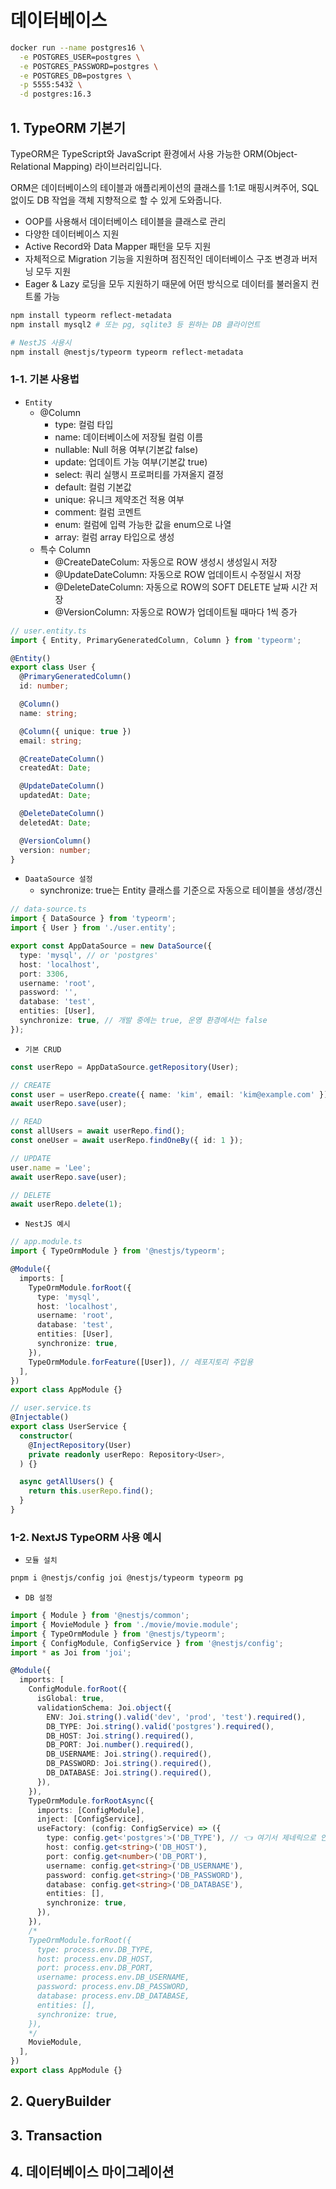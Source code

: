 # 데이터베이스

```bash
docker run --name postgres16 \
  -e POSTGRES_USER=postgres \
  -e POSTGRES_PASSWORD=postgres \
  -e POSTGRES_DB=postgres \
  -p 5555:5432 \
  -d postgres:16.3
```

## 1. TypeORM 기본기

TypeORM은 TypeScript와 JavaScript 환경에서 사용 가능한 ORM(Object-Relational Mapping) 라이브러리입니다.

ORM은 데이터베이스의 테이블과 애플리케이션의 클래스를 1:1로 매핑시켜주어, SQL 없이도 DB 작업을 객체 지향적으로 할 수 있게 도와줍니다.

 - OOP를 사용해서 데이터베이스 테이블을 클래스로 관리
 - 다양한 데이터베이스 지원
 - Active Record와 Data Mapper 패턴을 모두 지원
 - 자체적으로 Migration 기능을 지원하며 점진적인 데이터베이스 구조 변경과 버저닝 모두 지원
 - Eager & Lazy 로딩을 모두 지원하기 때문에 어떤 방식으로 데이터를 불러올지 컨트롤 가능
```bash
npm install typeorm reflect-metadata
npm install mysql2 # 또는 pg, sqlite3 등 원하는 DB 클라이언트

# NestJS 사용시
npm install @nestjs/typeorm typeorm reflect-metadata
```

### 1-1. 기본 사용법

 - `Entity`
    - @Column
        - type: 컬럼 타입
        - name: 데이터베이스에 저장될 컬럼 이름
        - nullable: Null 허용 여부(기본값 false)
        - update: 업데이트 가능 여부(기본값 true)
        - select: 쿼리 실행시 프로퍼티를 가져올지 결정
        - default: 컬럼 기본값
        - unique: 유니크 제약조건 적용 여부
        - comment: 컬럼 코멘트
        - enum: 컬럼에 입력 가능한 값을 enum으로 나열
        - array: 컬럼 array 타입으로 생성
    - 특수 Column
        - @CreateDateColum: 자동으로 ROW 생성시 생성일시 저장
        - @UpdateDateColumn: 자동으로 ROW 업데이트시 수정일시 저장
        - @DeleteDateColumn: 자동으로 ROW의 SOFT DELETE 날짜 시간 저장
        - @VersionColumn: 자동으로 ROW가 업데이트될 때마다 1씩 증가
```typescript
// user.entity.ts
import { Entity, PrimaryGeneratedColumn, Column } from 'typeorm';

@Entity()
export class User {
  @PrimaryGeneratedColumn()
  id: number;

  @Column()
  name: string;

  @Column({ unique: true })
  email: string;

  @CreateDateColumn()
  createdAt: Date;

  @UpdateDateColumn()
  updatedAt: Date;

  @DeleteDateColumn()
  deletedAt: Date;

  @VersionColumn()
  version: number;
}
```

 - `DaataSource 설정`
    - synchronize: true는 Entity 클래스를 기준으로 자동으로 테이블을 생성/갱신
```typescript
// data-source.ts
import { DataSource } from 'typeorm';
import { User } from './user.entity';

export const AppDataSource = new DataSource({
  type: 'mysql', // or 'postgres'
  host: 'localhost',
  port: 3306,
  username: 'root',
  password: '',
  database: 'test',
  entities: [User],
  synchronize: true, // 개발 중에는 true, 운영 환경에서는 false
});
```

 - `기본 CRUD`
```typescript
const userRepo = AppDataSource.getRepository(User);

// CREATE
const user = userRepo.create({ name: 'kim', email: 'kim@example.com' });
await userRepo.save(user);

// READ
const allUsers = await userRepo.find();
const oneUser = await userRepo.findOneBy({ id: 1 });

// UPDATE
user.name = 'Lee';
await userRepo.save(user);

// DELETE
await userRepo.delete(1);
```

 - `NestJS 예시`
```typescript
// app.module.ts
import { TypeOrmModule } from '@nestjs/typeorm';

@Module({
  imports: [
    TypeOrmModule.forRoot({
      type: 'mysql',
      host: 'localhost',
      username: 'root',
      database: 'test',
      entities: [User],
      synchronize: true,
    }),
    TypeOrmModule.forFeature([User]), // 레포지토리 주입용
  ],
})
export class AppModule {}

// user.service.ts
@Injectable()
export class UserService {
  constructor(
    @InjectRepository(User)
    private readonly userRepo: Repository<User>,
  ) {}

  async getAllUsers() {
    return this.userRepo.find();
  }
}
```

### 1-2. NextJS TypeORM 사용 예시

 - `모듈 설치`
```bash
pnpm i @nestjs/config joi @nestjs/typeorm typeorm pg
```

 - `DB 설정`
```typescript
import { Module } from '@nestjs/common';
import { MovieModule } from './movie/movie.module';
import { TypeOrmModule } from '@nestjs/typeorm';
import { ConfigModule, ConfigService } from '@nestjs/config';
import * as Joi from 'joi';

@Module({
  imports: [
    ConfigModule.forRoot({
      isGlobal: true,
      validationSchema: Joi.object({
        ENV: Joi.string().valid('dev', 'prod', 'test').required(),
        DB_TYPE: Joi.string().valid('postgres').required(),
        DB_HOST: Joi.string().required(),
        DB_PORT: Joi.number().required(),
        DB_USERNAME: Joi.string().required(),
        DB_PASSWORD: Joi.string().required(),
        DB_DATABASE: Joi.string().required(),
      }),
    }),
    TypeOrmModule.forRootAsync({
      imports: [ConfigModule],
      inject: [ConfigService],
      useFactory: (config: ConfigService) => ({
        type: config.get<'postgres'>('DB_TYPE'), // 👈 여기서 제네릭으로 안전하게
        host: config.get<string>('DB_HOST'),
        port: config.get<number>('DB_PORT'),
        username: config.get<string>('DB_USERNAME'),
        password: config.get<string>('DB_PASSWORD'),
        database: config.get<string>('DB_DATABASE'),
        entities: [],
        synchronize: true,
      }),
    }),
    /*
    TypeOrmModule.forRoot({
      type: process.env.DB_TYPE,
      host: process.env.DB_HOST,
      port: process.env.DB_PORT,
      username: process.env.DB_USERNAME,
      password: process.env.DB_PASSWORD,
      database: process.env.DB_DATABASE,
      entities: [],
      synchronize: true,
    }),
    */
    MovieModule,
  ],
})
export class AppModule {}
```



## 2. QueryBuilder

## 3. Transaction

## 4. 데이터베이스 마이그레이션
